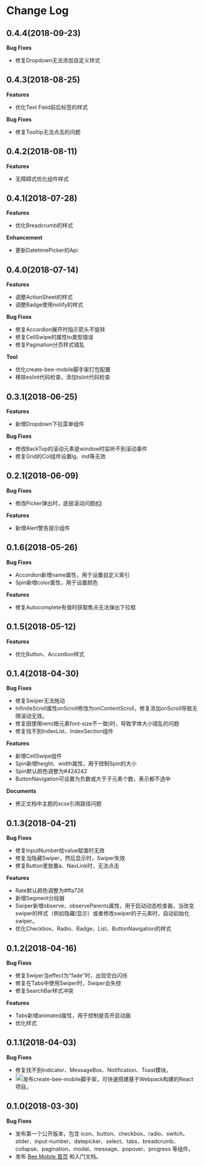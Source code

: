 # Change Log

## 0.4.4(2018-09-23)

**Bug Fixes**

- 修复Dropdown无法添加自定义样式

## 0.4.3(2018-08-25)

**Features**

- 优化Text Field前后标签的样式

**Bug Fixes**

- 修复Tooltip无法点击的问题

## 0.4.2(2018-08-11)

**Features**

- 无障碍式优化组件样式

## 0.4.1(2018-07-28)

**Features**

- 优化Breadcrumb的样式

**Enhancement**

- 更新DatetimePicker的Api

## 0.4.0(2018-07-14)

**Features**

- 调整ActionSheet的样式
- 调整Badge使用notify的样式

**Bug Fixes**

- 修复Accordion展开时指示箭头不旋转
- 修复CellSwipe的属性to类型错误
- 修复Pagination分页样式错乱

**Tool**

- 优化create-bee-mobile脚手架打包配置
- 移除eslint代码检查，添加tslint代码检查

## 0.3.1(2018-06-25)

**Features**

- 新增Dropdown下拉菜单组件

**Bug Fixes**

- 修改BackTop的滚动元素是window时监听不到滚动事件
- 修复Grid的Col组件设置lg、md等无效

## 0.2.1(2018-06-09)

**Bug Fixes**

- 修改Picker弹出时，底层滚动问题<a href='https://github.com/IronPans/bee-mobile/issues/3'>#3</a>

**Features**

- 新增Alert警告提示组件

## 0.1.6(2018-05-26)

**Bug Fixes**

- Accordion新增name属性，用于设置自定义索引
- Spin新增color属性，用于设置颜色

**Features**

- 修复Autocomplete有值时获取焦点无法弹出下拉框

## 0.1.5(2018-05-12)

**Features**

- 优化Button、Accordion样式

## 0.1.4(2018-04-30)

**Bug Fixes**

- 修复Swiper无法拖动
- InfiniteScroll属性onScroll修改为onContentScroll，修复添加onScroll导致无限滚动无效。
- 修复因使用rem(根元素font-size不一致)时，导致字体大小错乱的问题
- 修复找不到IndexList、IndexSection组件

**Features**

- 新增CellSwipe组件
- Spin新增height、width属性，用于控制Spin的大小
- Spin默认颜色调整为#424242
- ButtonNavigation可设置为负数或大于子元素个数，表示都不选中

**Documents**

- 修正文档中主题的scss引用路径问题

## 0.1.3(2018-04-21)

**Bug Fixes**

- 修复InputNumber给value赋值时无效
- 修复当隐藏Swiper，然后显示时，Swiper失效
- 修复Button里放置a、NavLink时，无法点击

**Features**

- Rate默认颜色调整为#ffa726
- 新增Segment分段器
- Swiper新增observe、observeParents属性，用于启动动态检查器，当改变swiper的样式（例如隐藏/显示）或者修改swiper的子元素时，自动初始化swiper。
- 优化Checkbox、Radio、Badge、List、ButtonNavigation的样式

## 0.1.2(2018-04-16)

**Bug Fixes**

- 修复Swiper当effect为"fade"时，出现空白闪烁
- 修复在Tabs中使用Swiper时，Swiper会失控
- 修复SearchBar样式冲突

**Features**

- Tabs新增animated属性，用于控制是否开启动画
- 优化样式

## 0.1.1(2018-04-03)

**Bug Fixes**

- 修复找不到Indicator、MessageBox、Notification、Toast模块。
- <img className="emoji" alt="tada" height="20" width="20" src="https://assets-cdn.github.com/images/icons/emoji/unicode/1f389.png"/>发布create-bee-mobile脚手架，可快速搭建基于Webpack构建的React项目。


## 0.1.0(2018-03-30)

**Bug Fixes**

- 发布第一个公开版本，包含 icon、button、checkbox、radio、switch、slider、input-number、datepicker、select、tabs、breadcrumb、collapse、pagination、modal、message、popover、progress 等组件。
- 发布 [Bee Mobile 首页](https://bee-mobiles.github.io) 和入门文档。